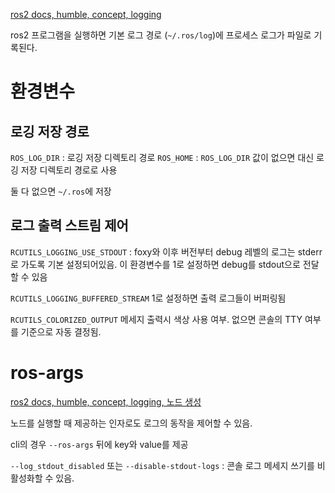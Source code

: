 
[ros2 docs, humble, concept, logging](https://docs.ros.org/en/humble/Concepts/Intermediate/About-Logging.html)

ros2 프로그램을 실행하면 기본 로그 경로 (`~/.ros/log`)에 프로세스 로그가 파일로 기록된다.

# 환경변수

## 로깅 저장 경로 

`ROS_LOG_DIR` : 로깅 저장 디렉토리 경로
`ROS_HOME` : `ROS_LOG_DIR` 값이 없으면 대신 로깅 저장 디렉토리 경로로 사용

둘 다 없으면 `~/.ros`에 저장

## 로그 출력 스트림 제어

`RCUTILS_LOGGING_USE_STDOUT` : foxy와 이후 버전부터 debug 레벨의 로그는 stderr로 가도록 기본 설정되어있음. 이 환경변수를 1로 설정하면 debug를 stdout으로 전달할 수 있음


`RCUTILS_LOGGING_BUFFERED_STREAM` 1로 설정하면 출력 로그들이 버퍼링됨


`RCUTILS_COLORIZED_OUTPUT` 메세지 출력시 색상 사용 여부. 없으면 콘솔의 TTY 여부를 기준으로 자동 결정됨.

# ros-args

[ros2 docs, humble, concept, logging, 노드 생성](https://docs.ros.org/en/humble/Concepts/Intermediate/About-Logging.html#id6)

노드를 실행할 때 제공하는 인자로도 로그의 동작을 제어할 수 있음.

cli의 경우 `--ros-args` 뒤에 key와 value를 제공

`--log_stdout_disabled` 또는 `--disable-stdout-logs` : 콘솔 로그 메세지 쓰기를 비활성화할 수 있음.

